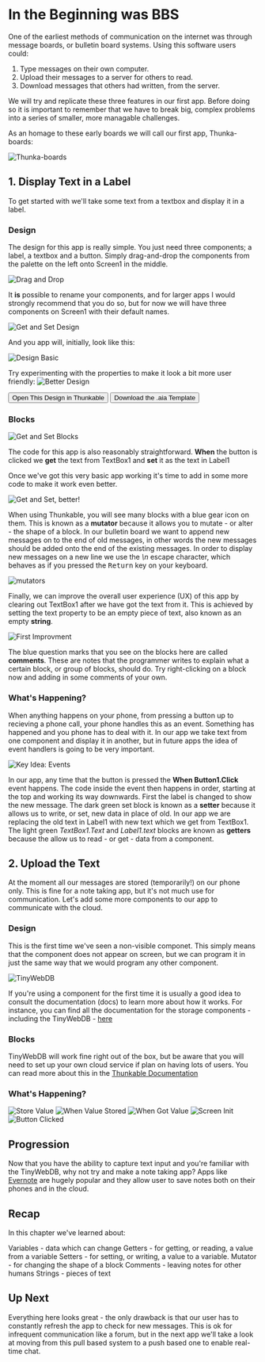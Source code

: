# In the Beginning was BBS

One of the earliest methods of communication on the internet was through message boards, or bulletin board systems. Using this software users could:

1. Type messages on their own computer.
2. Upload their messages to a server for others to read.
3. Download messages that others had written, from the server.

We will try and replicate these three features in our first app. Before doing so it is important to remember that we have to break big, complex problems into a series of smaller, more managable challenges. 

As an homage to these early boards we will call our first app, Thunka-boards:

![Thunka-boards](img/Thunka-boards.png)

## 1. Display Text in a Label

To get started with we'll take some text from a textbox and display it in a label.

### Design

The design for this app is really simple. You just need three components; a label, a textbox and a button. Simply drag-and-drop the components from the palette on the left onto Screen1 in the middle.

![Drag and Drop](img/get_and_set.gif)

It **is** possible to rename your components, and for larger apps I would strongly recommend that you do so, but for now we will have three components on Screen1 with their default names. 

![Get and Set Design](img/comp_get_and_set.png)

And you app will, initially, look like this:

![Design Basic](img/design_gas_basic.png)

Try experimenting with the properties to make it look a bit more user friendly:
![Better Design](img/design_gas.png)


<button>Open This Design in Thunkable</button>
<button>Download the .aia Template</button>

### Blocks

![Get and Set Blocks](img/get_and_set_blocks1.gif)

The code for this app is also reasonably straightforward. **When** the button is clicked we **get** the text from TextBox1 and **set** it as the text in Label1

<!-- ![Get and Set Blocks](img/blocks_get_and_set.png) -->

Once we've got this very basic app working it's time to add in some more code to make it work even better.

![Get and Set, better!](img/get_and_set_blocks2.gif)

When using Thunkable, you will see many blocks with a blue gear icon on them. This is known as a **mutator** because it allows you to mutate - or alter - the shape of a block. In our bulletin board we want to append new messages on to the end of old messages, in other words the new messages should be added onto the end of the existing messages. In order to display new messages on a new line we use the *\n* escape character, which behaves as if you pressed the <kbd>Return</kbd> key on your keyboard.

![mutators](img/mutator.gif)

Finally, we can improve the overall user experience (UX) of this app by clearing out TextBox1 after we have got the text from it. This is achieved by setting the text property to be an empty piece of text, also known as an empty **string**.

![First Improvment](img/blocks_gas_better.png)

The blue question marks that you see on the blocks here are called **comments**. These are notes that the programmer writes to explain what a certain block, or group of blocks, should do. Try right-clicking on a block now and adding in some comments of your own.

### What's Happening?

When anything happens on your phone, from pressing a button up to recieving a phone call, your phone handles this as an event. Something has happened and you phone has to deal with it. In our app we take text from one component and display it in another, but in future apps the idea of event handlers is going to be very important. 

![Key Idea: Events](img/key_event.png)

In our app, any time that the button is pressed the **When Button1.Click** event happens. The code inside the event then happens in order, starting at the top and working its way downwards. 
First the label is changed to show the new message. The dark green set block is known as a **setter** because it allows us to write, or set, new data in place of old. In our app we are replacing the old text in Label1 with new text which we get from TextBox1. The light green *TextBox1.Text* and *Label1.text* blocks are known as **getters** because the allow us to read - or get - data from a component.

## 2. Upload the Text

At the moment all our messages are stored (temporarily!) on our phone only. This is fine for a note taking app, but it's not much use for communication. Let's add some more components to our app to communicate with the cloud. 

### Design

This is the first time we've seen a non-visible componet. This simply means that the component does not appear on screen, but we can program it in just the same way that we would program any other component.

![TinyWebDB](img/comp_thunkaboards.png)

If you're using a component for the first time it is usually a good idea to consult the documentation (docs) to learn more about how it works. For instance, you can find all the documentation for the storage components - including the TinyWebDB - [here](http://thunkable.com/reference/components/storage_components.html)

### Blocks

TinyWebDB will work fine right out of the box, but be aware that you will need to set up your own cloud service if plan on having lots of users. You can read more about this in the [Thunkable Documentation](http://thunkable.com/explore/custom-tinywebdb-service.html)

### What's Happening?

![Store Value](img/store_value.gif)
![When Value Stored](img/when_value_stored.gif)
![When Got Value](img/when_got_value.gif)
![Screen Init](img/when_screen_initialize.gif)
![Button Clicked](img/btn_get_value.gif)


## Progression


Now that you have the ability to capture text input and you're familiar with the TinyWebDB, why not try and make a note taking app? Apps like [Evernote](https://play.google.com/store/apps/details?id=com.evernote) are hugely popular and they allow user to save notes both on their phones and in the cloud.

## Recap

In this chapter we've learned about:

Variables - data which can change
Getters - for getting, or reading, a value from a variable
Setters - for setting, or writing, a value to a variable.
Mutator - for changing the shape of a block
Comments - leaving notes for other humans
Strings - pieces of text

## Up Next

Everything here looks great - the only drawback is that our user has to constantly refresh the app to check for new messages. This is ok for infrequent communication like a forum, but in the next app we'll take a look at moving from this pull based system to a push based one to enable real-time chat.



